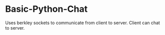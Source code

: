 # Basic-Python-Chat
Uses berkley sockets to communicate from client to server. Client can chat to server.
